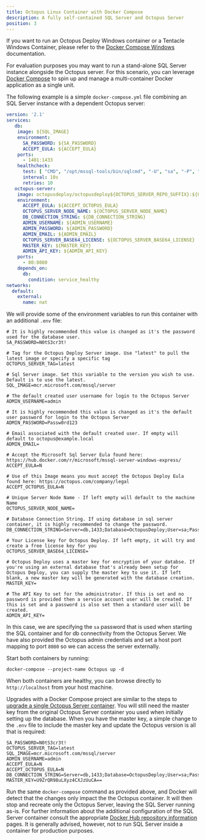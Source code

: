 ```yaml
---
title: Octopus Linux Container with Docker Compose
description: A fully self-contained SQL Server and Octopus Server
position: 3
---
```


If you want to run an Octopus Deploy Windows container or a Tentacle Windows Container, please refer to the [Docker Compose Windows](/docs/installation/octopus-in-container/docker-compose-windows.md) documentation.

For evaluation purposes you may want to run a stand-alone SQL Server instance alongside the Octopus server. For this scenario, you can leverage [Docker Compose](https://docs.docker.com/compose/overview/) to spin up and manage a multi-container Docker application as a single unit.

The following example is a simple `docker-compose.yml` file combining an SQL Server instance with a dependent Octopus server:

```YAML
version: '2.1'
services:
   db:
    image: ${SQL_IMAGE}
    environment:
      SA_PASSWORD: ${SA_PASSWORD}
      ACCEPT_EULA: ${ACCEPT_EULA}
    ports:
      - 1401:1433
    healthcheck:
      test: [ "CMD", "/opt/mssql-tools/bin/sqlcmd", "-U", "sa", "-P", "${SA_PASSWORD}", "-Q", "select 1"]
      interval: 10s
      retries: 10
   octopus-server:
    image: octopusdeploy/octopusdeploy${OCTOPUS_SERVER_REPO_SUFFIX}:${OCTOPUS_SERVER_TAG}
    environment:
      ACCEPT_EULA: ${ACCEPT_OCTOPUS_EULA}
      OCTOPUS_SERVER_NODE_NAME: ${OCTOPUS_SERVER_NODE_NAME}
      DB_CONNECTION_STRING: ${DB_CONNECTION_STRING}
      ADMIN_USERNAME: ${ADMIN_USERNAME}
      ADMIN_PASSWORD: ${ADMIN_PASSWORD}
      ADMIN_EMAIL: ${ADMIN_EMAIL}
      OCTOPUS_SERVER_BASE64_LICENSE: ${OCTOPUS_SERVER_BASE64_LICENSE}
      MASTER_KEY: ${MASTER_KEY}
      ADMIN_API_KEY: ${ADMIN_API_KEY}
    ports:
      - 80:8080
    depends_on:
      db:
        condition: service_healthy
networks:
  default:
    external:
      name: nat
```

We will provide some of the environment variables to run this container with an additional `.env` file:

```
# It is highly recommended this value is changed as it's the password used for the database user.
SA_PASSWORD=N0tS3cr3t!

# Tag for the Octopus Deploy Server image. Use "latest" to pull the latest image or specify a specific tag
OCTOPUS_SERVER_TAG=latest

# Sql Server image. Set this variable to the version you wish to use. Default is to use the latest.
SQL_IMAGE=mcr.microsoft.com/mssql/server

# The default created user username for login to the Octopus Server
ADMIN_USERNAME=admin

# It is highly recommended this value is changed as it's the default user password for login to the Octopus Server
ADMIN_PASSWORD=Passw0rd123

# Email associated with the default created user. If empty will default to octopus@example.local
ADMIN_EMAIL=

# Accept the Microsoft Sql Server Eula found here: https://hub.docker.com/r/microsoft/mssql-server-windows-express/
ACCEPT_EULA=N

# Use of this Image means you must accept the Octopus Deploy Eula found here: https://octopus.com/company/legal
ACCEPT_OCTOPUS_EULA=N

# Unique Server Node Name - If left empty will default to the machine Name
OCTOPUS_SERVER_NODE_NAME=

# Database Connection String. If using database in sql server container, it is highly recommended to change the password.
DB_CONNECTION_STRING=Server=db,1433;Database=OctopusDeploy;User=sa;Password=N0tS3cr3t!

# Your License key for Octopus Deploy. If left empty, it will try and create a free license key for you
OCTOPUS_SERVER_BASE64_LICENSE=

# Octopus Deploy uses a master key for encryption of your databse. If you're using an external database that's already been setup for Octopus Deploy, you can supply the master key to use it. If left blank, a new master key will be generated with the database creation.
MASTER_KEY=

# The API Key to set for the administrator. If this is set and no password is provided then a service account user will be created. If this is set and a password is also set then a standard user will be created.
ADMIN_API_KEY=
```


In this case, we are specifying the `sa` password that is used when starting the SQL container and for db connectivity from the Octopus Server. We have also provided the Octopus admin credentials and set a host port mapping to port `8080` so we can access the server externally.

Start both containers by running:

```
docker-compose --project-name Octopus up -d
```

When both containers are healthy, you can browse directly to `http://localhost` from your host machine.

Upgrades with a Docker Compose project are similar to the steps to [upgrade a single Octopus Server container](/docs/installation/octopus-in-container/octopus-server-container-linux.md). You will still need the master key from the original Octopus Server container you used when initially setting up the database. When you have the master key, a simple change to the `.env` file to include the master key and update the Octopus version is all that is required:

```
SA_PASSWORD=N0tS3cr3t!
OCTOPUS_SERVER_TAG=latest
SQL_IMAGE=mcr.microsoft.com/mssql/server
ADMIN_USERNAME=admin
ACCEPT_EULA=N
ACCEPT_OCTOPUS_EULA=N
DB_CONNECTION_STRING=Server=db,1433;Database=OctopusDeploy;User=sa;Password=N0tS3cr3t!
MASTER_KEY=U9ZrQR98uLXyz4CXJzUuCA==
```

Run the same `docker-compose` command as provided above, and Docker will detect that the changes only impact the the Octopus container. It will then stop and recreate only the Octopus Server, leaving the SQL Server running as-is. For further information about the additional configuration of the SQL Server container consult the appropriate [Docker Hub repository information](https://hub.docker.com/r/microsoft/mssql-server-windows-express/) pages. It is generally advised, however, not to run SQL Server inside a container for production purposes.

